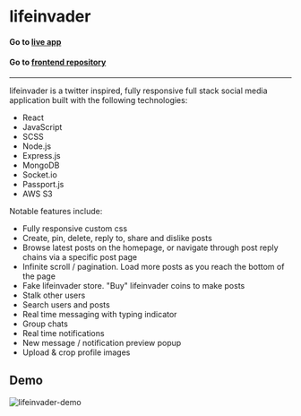 # lifeinvader 
#### Go to [live app](https://lifeinvadersocial.herokuapp.com/)
#### Go to [frontend repository](https://github.com/bscottnz/life-invader-frontend)

---


lifeinvader is a twitter inspired, fully responsive full stack social media application built with the following technologies:
- React
- JavaScript
- SCSS
- Node.js
- Express.js
- MongoDB
- Socket.io
- Passport.js
- AWS S3
 
 Notable features include:
 - Fully responsive custom css
 - Create, pin, delete, reply to, share and dislike posts
 - Browse latest posts on the homepage, or navigate through post reply chains via a specific post page
 - Infinite scroll / pagination. Load more posts as you reach the bottom of the page
 - Fake lifeinvader store. "Buy" lifeinvader coins to make posts
 - Stalk other users
 - Search users and posts
 - Real time messaging with typing indicator
 - Group chats
 - Real time notifications
 - New message / notification preview popup
 - Upload & crop profile images

## Demo

![lifeinvader-demo](https://user-images.githubusercontent.com/24649589/122633458-eecb5000-d12c-11eb-9674-3ec9e8f4c864.gif)
